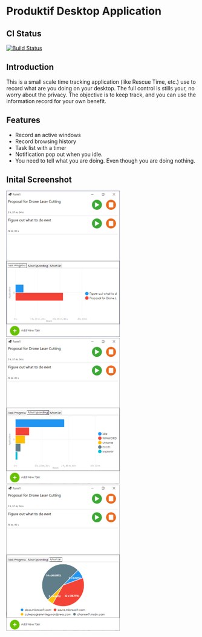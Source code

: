 # Produktif Desktop Application
## CI Status

[![Build Status](https://dev.azure.com/fakhrulazran/Produktif/_apis/build/status/fakhrul.produktif_desktop?branchName=main)](https://dev.azure.com/fakhrulazran/Produktif/_build/latest?definitionId=1&branchName=main)

## Introduction
This is a small scale time tracking application (like Rescue Time, etc.) use to record what are you doing on your desktop.
The full control is stills your, no worry about the privacy.
The objective is to keep track, and you can use the information record for your own benefit.

## Features
- Record an active windows
- Record browsing history
- Task list with a timer
- Notification pop out when you idle.
- You need to tell what you are doing. Even though you are doing nothing.

## Inital Screenshot
<img src="./produktif_ss1.png" width="300">
<img src="./produktif_ss2.png" width="300">
<img src="./produktif_ss3.png" width="300">
